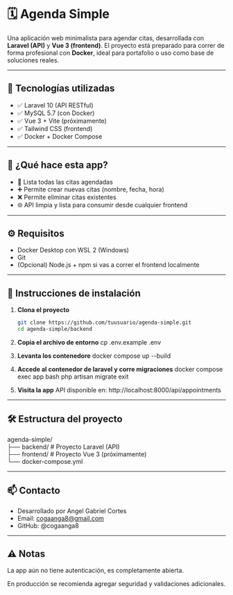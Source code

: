 # 🗓️ Agenda Simple

Una aplicación web minimalista para agendar citas, desarrollada con **Laravel (API)** y **Vue 3 (frontend)**. El proyecto está preparado para correr de forma profesional con **Docker**, ideal para portafolio o uso como base de soluciones reales.

---

## 🧱 Tecnologías utilizadas

- ✅ Laravel 10 (API RESTful)
- ✅ MySQL 5.7 (con Docker)
- ✅ Vue 3 + Vite (próximamente)
- ✅ Tailwind CSS (frontend)
- ✅ Docker + Docker Compose

---

## 🚀 ¿Qué hace esta app?

- 📆 Lista todas las citas agendadas
- ➕ Permite crear nuevas citas (nombre, fecha, hora)
- ❌ Permite eliminar citas existentes
- 🌐 API limpia y lista para consumir desde cualquier frontend

---

## ⚙️ Requisitos

- Docker Desktop con WSL 2 (Windows)
- Git
- (Opcional) Node.js + npm si vas a correr el frontend localmente

---

## 🐳 Instrucciones de instalación

1. **Clona el proyecto**
   ```bash
   git clone https://github.com/tuusuario/agenda-simple.git
   cd agenda-simple/backend
2. **Copia el archivo de entorno**
cp .env.example .env

3. **Levanta los contenedore**
docker compose up --build

4. **Accede al contenedor de laravel y corre migraciones**
docker compose exec app bash
php artisan migrate
exit

5. **Visita la app**
API disponible en: http://localhost:8000/api/appointments

---

## 🛠️ Estructura del proyecto
agenda-simple/ <br>
    ├── backend/        # Proyecto Laravel (API) <br>
    ├── frontend/       # Proyecto Vue 3 (próximamente) <br>
    └── docker-compose.yml

---

## 📫 Contacto
- Desarrollado por Angel Gabriel Cortes
- Email: cogaanga8@gmail.com
- GitHub: @cogaanga8

---

## ⚠️ Notas
La app aún no tiene autenticación, es completamente abierta.

En producción se recomienda agregar seguridad y validaciones adicionales.

